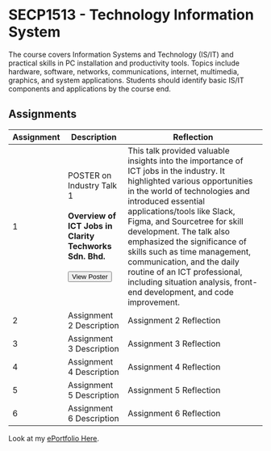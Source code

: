 # SECP1513 - Technology Information System

The course covers Information Systems and Technology (IS/IT) and practical skills in PC installation and productivity tools. Topics include hardware, software, networks, communications, internet, multimedia, graphics, and system applications. Students should identify basic IS/IT components and applications by the course end.

## Assignments

| Assignment | Description | Reflection |
|------------|-------------|------------|
| 1 | POSTER on Industry Talk 1 <br> <br> **Overview of ICT Jobs in Clarity Techworks Sdn. Bhd.** <br> <br> [<button>View Poster</button>](https://pdfviewer.dev?url=https://github.com/mkuangdotcom/SECP1513---Technology-Information-System/raw/main/Assignment%201) | This talk provided valuable insights into the importance of ICT jobs in the industry. It highlighted various opportunities in the world of technologies and introduced essential applications/tools like Slack, Figma, and Sourcetree for skill development. The talk also emphasized the significance of skills such as time management, communication, and the daily routine of an ICT professional, including situation analysis, front-end development, and code improvement. |
| 2 | Assignment 2 Description | Assignment 2 Reflection |
| 3 | Assignment 3 Description | Assignment 3 Reflection |
| 4 | Assignment 4 Description | Assignment 4 Reflection |
| 5 | Assignment 5 Description | Assignment 5 Reflection |
| 6 | Assignment 6 Description | Assignment 6 Reflection |

Look at my [ePortfolio Here](https://eportfolio.utm.my/view/view.php?t=YGVegrn9832FSl1DmZMw).
